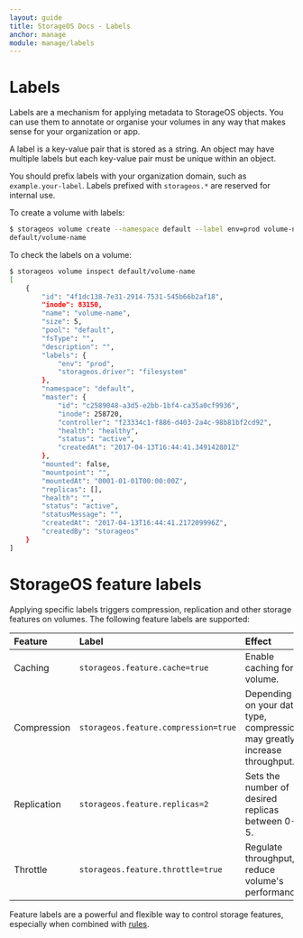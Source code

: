 ```yaml
---
layout: guide
title: StorageOS Docs - Labels
anchor: manage
module: manage/labels
---
```


# Labels

Labels are a mechanism for applying metadata to StorageOS objects. You can use
them to annotate or organise your volumes in any way that makes sense for your
organization or app.

A label is a key-value pair that is stored as a string. An object may have
multiple labels but each key-value pair must be unique within an object.

You should prefix labels with your organization domain, such as
`example.your-label`. Labels prefixed with `storageos.*` are reserved for
internal use.

To create a volume with labels:
```bash
$ storageos volume create --namespace default --label env=prod volume-name
default/volume-name
```

To check the labels on a volume:
```bash
$ storageos volume inspect default/volume-name
[
    {
        "id": "4f1dc138-7e31-2914-7531-545b66b2af18",
        "inode": 83150,
        "name": "volume-name",
        "size": 5,
        "pool": "default",
        "fsType": "",
        "description": "",
        "labels": {
            "env": "prod",
            "storageos.driver": "filesystem"
        },
        "namespace": "default",
        "master": {
            "id": "c2589048-a3d5-e2bb-1bf4-ca35a0cf9936",
            "inode": 258720,
            "controller": "f23334c1-f886-d403-2a4c-98b81bf2cd92",
            "health": "healthy",
            "status": "active",
            "createdAt": "2017-04-13T16:44:41.349142801Z"
        },
        "mounted": false,
        "mountpoint": "",
        "mountedAt": "0001-01-01T00:00:00Z",
        "replicas": [],
        "health": "",
        "status": "active",
        "statusMessage": "",
        "createdAt": "2017-04-13T16:44:41.217209996Z",
        "createdBy": "storageos"
    }
]
```

# StorageOS feature labels

Applying specific labels triggers compression, replication and other storage
features on volumes. The following feature labels are supported:


| Feature     | Label                                | Effect                                                                   |
|:------------|:-------------------------------------|:-------------------------------------------------------------------------|
| Caching     | `storageos.feature.cache=true`       | Enable caching for volume.                                               |
| Compression | `storageos.feature.compression=true` | Depending on your data type, compression may greatly increase throughput.|
| Replication | `storageos.feature.replicas=2`       | Sets the number of desired replicas between 0-5.                         |
| Throttle    | `storageos.feature.throttle=true`    | Regulate throughput, reduce volume's performance.                        |


Feature labels are a powerful and flexible way to control storage features,
especially when combined with [rules](rules.html).
